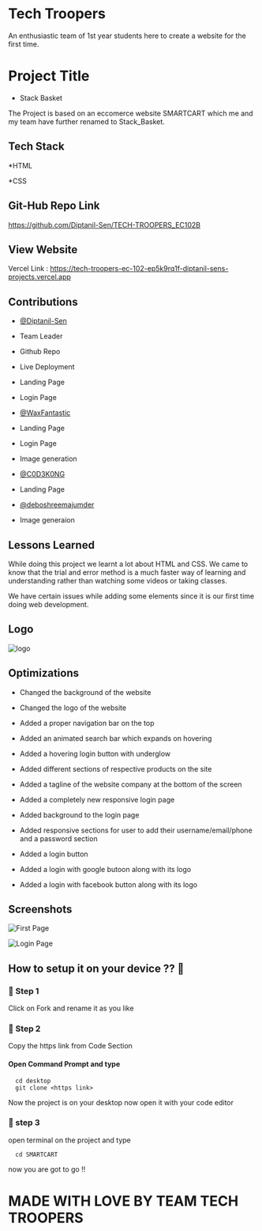 
# Tech Troopers


An enthusiastic team of 1st year students here to create a website for the first time.



# Project Title

* Stack Basket

The Project is based on an eccomerce website SMARTCART which me and my team have further renamed to Stack_Basket.



## Tech Stack

*HTML

*CSS



## Git-Hub Repo Link

https://github.com/Diptanil-Sen/TECH-TROOPERS_EC102B



## View Website

Vercel Link : https://tech-troopers-ec-102-ep5k9rq1f-diptanil-sens-projects.vercel.app



## Contributions

- [@Diptanil-Sen](https://github.com/Diptanil-Sen)

* Team Leader

* Github Repo

* Live Deployment

* Landing Page

* Login Page



- [@WaxFantastic](https://github.com/WaxFantastic)

* Landing Page

* Login Page

* Image generation



- [@C0D3K0NG](https://github.com/C0D3K0NG)

* Landing Page



- [@deboshreemajumder](https://github.com/deboshreemajumder)

* Image generaion




## Lessons Learned

While doing this project we learnt a lot about HTML and CSS. We came to know that the trial and error method is a much faster way of learning and understanding rather than watching some videos or taking classes.

We have certain issues while adding some elements since it is our first time doing web development.



## Logo


![logo](https://github.com/C0D3K0NG/TECH-TROOPERS_EC102B/assets/150945082/b78b4872-fe1b-4388-b4cd-fe0733b377e2)



## Optimizations

* Changed the background of the website

* Changed the logo of the website

* Added a proper navigation bar on the top

* Added an animated search bar which expands on hovering

* Added a hovering login button with underglow

* Added different sections of respective products on the site

* Added a tagline of the website company at the bottom of the screen

* Added a completely new responsive login page 

* Added background to the login page

* Added responsive sections for user to add their username/email/phone and a password section

* Added a login button 

* Added a login with google butoon along with its logo

* Added a login with facebook button along with its logo




## Screenshots

![First Page](https://github.com/C0D3K0NG/TECH-TROOPERS_EC102B/assets/150945082/acb600b1-2cf2-4315-88b5-aa6c456c3627)

![Login Page](https://github.com/C0D3K0NG/TECH-TROOPERS_EC102B/assets/150945082/87c3861d-2699-4a8e-9316-d386eeabdf21)


## How to setup it on your device ?? 🤔

### 🤞 Step 1

Click on Fork and rename it as you like

### 🤞 Step 2 
Copy the https link from Code Section

#### Open Command Prompt and type

```http
  cd desktop
  git clone <https link>
```
Now the project is on your desktop now open it with your code editor
### 🤞 step 3
open terminal on the project and type 
```http
  cd SMARTCART
```
now you are got to go !!



# MADE WITH LOVE BY TEAM TECH TROOPERS

